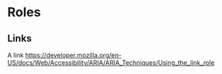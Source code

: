 # Roles


## Links

<img role="link">A link</img>
https://developer.mozilla.org/en-US/docs/Web/Accessibility/ARIA/ARIA_Techniques/Using_the_link_role
